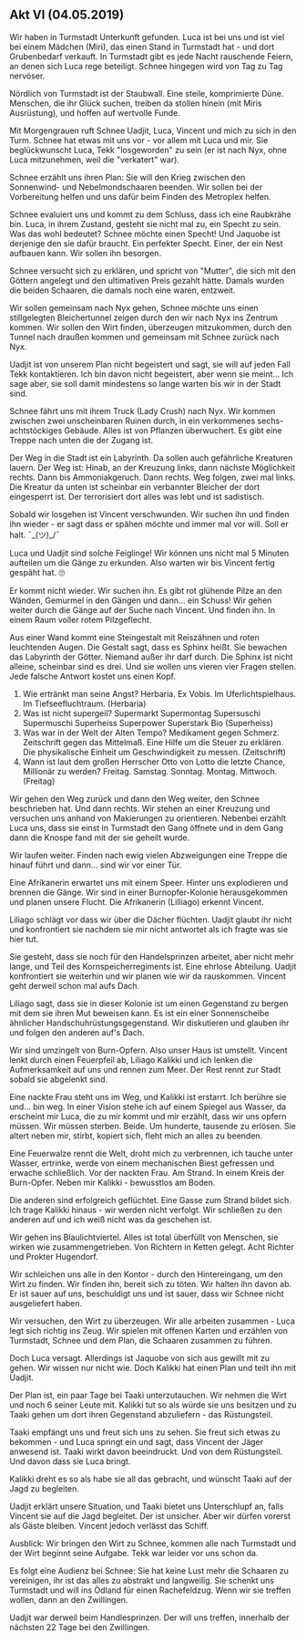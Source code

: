## Akt VI (04.05.2019)

Wir haben in Turmstadt Unterkunft gefunden. Luca ist bei uns und ist viel bei einem Mädchen (Miri), das einen Stand in Turmstadt hat - und dort Grubenbedarf verkauft. In Turmstadt gibt es jede Nacht rauschende Feiern, an denen sich Luca rege beteiligt. Schnee hingegen wird von Tag zu Tag nervöser.

Nördlich von Turmstadt ist der Staubwall. Eine steile, komprimierte Düne. Menschen, die ihr Glück suchen, treiben da stollen hinein (mit Miris Ausrüstung), und hoffen auf wertvolle Funde.

Mit Morgengrauen ruft Schnee Uadjit, Luca, Vincent und mich zu sich in den Turm. Schnee hat etwas mit uns vor - vor allem mit Luca und mir. Sie beglückwunscht Luca, Tekk "losgeworden" zu sein (er ist nach Nyx, ohne Luca mitzunehmen, weil die "verkatert" war).

Schnee erzählt uns ihren Plan: Sie will den Krieg zwischen den Sonnenwind- und Nebelmondschaaren beenden. Wir sollen bei der Vorbereitung helfen und uns dafür beim Finden des Metroplex helfen.

Schnee evaluiert uns und kommt zu dem Schluss, dass ich eine Raubkrähe bin. Luca, in ihrem Zustand, gesteht sie nicht mal zu, ein Specht zu sein. Was das wohl bedeutet? Schnee möchte einen Specht! Und Jaquobe ist derjenige den sie dafür braucht. Ein perfekter Specht. Einer, der ein Nest aufbauen kann. Wir sollen ihn besorgen.

Schnee versucht sich zu erklären, und spricht von "Mutter", die sich mit den Göttern angelegt und den ultimativen Preis gezahlt hätte. Damals wurden die beiden Schaaren, die damals noch eine waren, entzweit. 

Wir sollen gemeinsam nach Nyx gehen, Schnee möchte uns einen stillgelegten Bleichertunnel zeigen durch den wir nach Nyx ins Zentrum kommen. Wir sollen den Wirt finden, überzeugen mitzukommen, durch den Tunnel nach draußen kommen und gemeinsam mit Schnee zurück nach Nyx.

Uadjit ist von unserem Plan nicht begeistert und sagt, sie will auf jeden Fall Tekk kontaktieren. Ich bin davon nicht begeistert, aber wenn sie meint... Ich sage aber, sie soll damit mindestens so lange warten bis wir in der Stadt sind.

Schnee fährt uns mit ihrem Truck (Lady Crush) nach Nyx. Wir kommen zwischen zwei unscheinbaren Ruinen durch, in ein verkommenes sechs- achtstöckiges Gebäude. Alles ist von Pflanzen überwuchert. Es gibt eine Treppe nach unten die der Zugang ist. 

Der Weg in die Stadt ist ein Labyrinth. Da sollen auch gefährliche Kreaturen lauern. Der Weg ist: Hinab, an der Kreuzung links, dann nächste Möglichkeit rechts. Dann bis Ammoniakgeruch. Dann rechts. Weg folgen, zwei mal links. Die Kreatur da unten ist scheinbar ein verbannter Bleicher der dort eingesperrt ist. Der terrorisiert dort alles was lebt und ist sadistisch. 

Sobald wir losgehen ist Vincent verschwunden. Wir suchen ihn und finden ihn wieder - er sagt dass er spähen möchte und immer mal vor will. Soll er halt. ¯\_(ツ)_/¯

Luca und Uadjit sind solche Feiglinge! Wir können uns nicht mal 5 Minuten aufteilen um die Gänge zu erkunden. Also warten wir bis Vincent fertig gespäht hat. 🙄

Er kommt nicht wieder. Wir suchen ihn. Es gibt rot glühende Pilze an den Wänden, Gemurmel in den Gängen und dann... ein Schuss! Wir gehen weiter durch die Gänge auf der Suche nach Vincent. Und finden ihn. In einem Raum voller rotem Pilzgeflecht. 

Aus einer Wand kommt eine Steingestalt mit Reiszähnen und roten leuchtenden Augen. Die Gestalt sagt, dass es Sphinx heißt. Sie bewachen das Labyrinth der Götter. Niemand außer ihr darf durch. Die Sphinx ist nicht alleine, scheinbar sind es drei. Und sie wollen uns vieren vier Fragen stellen. Jede falsche Antwort kostet uns einen Kopf. 

1. Wie ertränkt man seine Angst? Herbaria. Ex Vobis. Im Uferlichtspielhaus. Im Tiefseefluchtraum. (Herbaria)
2. Was ist nicht supergeil? Supermarkt Supermontag Supersuschi Supermuschi Superheiss Superpower Superstark Bio (Superheiss)
3. Was war in der Welt der Alten Tempo? Medikament gegen Schmerz. Zeitschrift gegen das Mittelmaß. Eine Hilfe um die Steuer zu erklären. Die physikalische Einheit um Geschwindigkeit zu messen. (Zeitschrift)
4. Wann ist laut dem großen Herrscher Otto von Lotto die letzte Chance, Millionär zu werden? Freitag. Samstag. Sonntag. Montag. Mittwoch. (Freitag)

Wir gehen den Weg zurück und dann den Weg weiter, den Schnee beschrieben hat. Und dann rechts. Wir stehen an einer Kreuzung und versuchen uns anhand von Makierungen zu orientieren. Nebenbei erzählt Luca uns, dass sie einst in Turmstadt den Gang öffnete und in dem Gang dann die Knospe fand mit der sie geheilt wurde. 

Wir laufen weiter. Finden nach ewig vielen Abzweigungen eine Treppe die hinauf führt und dann... sind wir vor einer Tür. 

Eine Afrikanerin erwartet uns mit einem Speer. Hinter uns explodieren und brennen die Gänge. Wir sind in einer Burnopfer-Kolonie herausgekommen und planen unsere Flucht. Die Afrikanerin (Lilliago) erkennt Vincent. 

Liliago schlägt vor dass wir über die Dächer flüchten. Uadjit glaubt ihr nicht und konfrontiert sie nachdem sie mir nicht antwortet als ich fragte was sie hier tut. 

Sie gesteht, dass sie noch für den Handelsprinzen arbeitet, aber nicht mehr lange, und Teil des Kornspeicherregiments ist. Eine ehrlose Abteilung. Uadjit konfrontiert sie weiterhin und wir planen wie wir da rauskommen. Vincent geht derweil schon mal aufs Dach.

Liliago sagt, dass sie in dieser Kolonie ist um einen Gegenstand zu bergen mit dem sie ihren Mut beweisen kann. Es ist ein einer Sonnenscheibe ähnlicher Handschuhrüstungsgegenstand. Wir diskutieren und glauben ihr und folgen den anderen auf's Dach.

Wir sind umzingelt von Burn-Opfern. Also unser Haus ist umstellt. Vincent lenkt durch einen Feuerpfeil ab, Liliago Kalikki und ich lenken die Aufmerksamkeit auf uns und rennen zum Meer. Der Rest rennt zur Stadt sobald sie abgelenkt sind. 

Eine nackte Frau steht uns im Weg, und Kalikki ist erstarrt. Ich berühre sie und... bin weg. In einer Vision stehe ich auf einem Spiegel aus Wasser, da erscheint mir Luca, die zu mir kommt und mir erzählt, dass wir uns opfern müssen. Wir müssen sterben. Beide. Um hunderte, tausende zu erlösen. Sie altert neben mir, stirbt, kopiert sich, fleht mich an alles zu beenden. 

Eine Feuerwalze rennt die Welt, droht mich zu verbrennen, ich tauche unter Wasser, ertrinke, werde von einem mechanischen Biest gefressen und erwache schließlich. Vor der nackten Frau. Am Strand. In einem Kreis der Burn-Opfer. Neben mir Kalikki - bewusstlos am Boden. 

Die anderen sind erfolgreich geflüchtet. Eine Gasse zum Strand bildet sich. Ich trage Kalikki hinaus - wir werden nicht verfolgt. Wir schließen zu den anderen auf und ich weiß nicht was da geschehen ist. 

Wir gehen ins Blaulichtviertel. Alles ist total überfüllt von Menschen, sie wirken wie zusammengetrieben. Von Richtern in Ketten gelegt. Acht Richter und Prokter Hugendorf.

Wir schleichen uns alle in den Kontor - durch den Hintereingang, um den Wirt zu finden. Wir finden ihn, bereit sich zu töten. Wir halten ihn davon ab. Er ist sauer auf uns, beschuldigt uns und ist sauer, dass wir Schnee nicht ausgeliefert haben.

Wir versuchen, den Wirt zu überzeugen. Wir alle arbeiten zusammen - Luca legt sich richtig ins Zeug. Wir spielen mit offenen Karten und erzählen von Turmstadt, Schnee und dem Plan, die Schaaren zusammen zu führen.

Doch Luca versagt. Allerdings ist Jaquobe von sich aus gewillt mit zu gehen. Wir wissen nur nicht wie. Doch Kalikki hat einen Plan und teilt ihn mit Uadjit. 

Der Plan ist, ein paar Tage bei Taaki unterzutauchen. Wir nehmen die Wirt und noch 6 seiner Leute mit. Kalikki tut so als würde sie uns besitzen und zu Taaki gehen um dort ihren Gegenstand abzuliefern - das Rüstungsteil. 

Taaki empfängt uns und freut sich uns zu sehen. Sie freut sich etwas zu bekommen - und Luca springt ein und sagt, dass Vincent der Jäger anwesend ist. Taaki wirkt davon beeindruckt. Und von dem Rüstungsteil. Und davon dass sie Luca bringt. 

Kalikki dreht es so als habe sie all das gebracht, und wünscht Taaki auf der Jagd zu begleiten. 

Uadjit erklärt unsere Situation, und Taaki bietet uns Unterschlupf an, falls Vincent sie auf die Jagd begleitet. Der ist unsicher. Aber wir dürfen vorerst als Gäste bleiben. Vincent jedoch verlässt das Schiff.

Ausblick: Wir bringen den Wirt zu Schnee, kommen alle nach Turmstadt und der Wirt beginnt seine Aufgabe. Tekk war leider vor uns schon da. 

Es folgt eine Audienz bei Schnee: Sie hat keine Lust mehr die Schaaren zu vereinigen, ihr ist das alles zu abstrakt und langweilig. Sie schenkt uns Turmstadt und will ins Ödland für einen Rachefeldzug. Wenn wir sie treffen wollen, dann an den Zwillingen. 

Uadjit war derweil beim Handlesprinzen. Der will uns treffen, innerhalb der nächsten 22 Tage bei den Zwillingen.